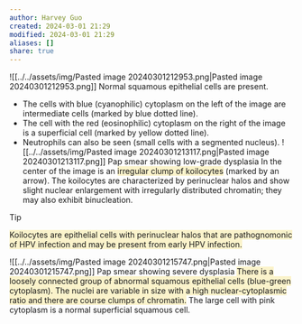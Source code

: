 ```yaml
---
author: Harvey Guo
created: 2024-03-01 21:29
modified: 2024-03-01 21:29
aliases: []
share: true
---
```


![[../../assets/img/Pasted image 20240301212953.png|Pasted image 20240301212953.png]]
Normal squamous epithelial cells are present. 
- The cells with blue (cyanophilic) cytoplasm on the left of the image are intermediate cells (marked by blue dotted line). 
- The cell with the red (eosinophilic) cytoplasm on the right of the image is a superficial cell (marked by yellow dotted line). 
- Neutrophils can also be seen (small cells with a segmented nucleus).
![[../../assets/img/Pasted image 20240301213117.png|Pasted image 20240301213117.png]]
Pap smear showing low-grade dysplasia
In the center of the image is an <span style="background:rgba(240, 200, 0, 0.2)">irregular clump of koilocytes</span> (marked by an arrow). The koilocytes are characterized by perinuclear halos and show slight nuclear enlargement with irregularly distributed chromatin; they may also exhibit binucleation.
>[!tip] 
><span style="background:rgba(240, 200, 0, 0.2)">Koilocytes are epithelial cells with perinuclear halos that are pathognomonic of HPV infection and may be present from early HPV infection.</span>

![[../../assets/img/Pasted image 20240301215747.png|Pasted image 20240301215747.png]]
Pap smear showing severe dysplasia
<span style="background:rgba(240, 200, 0, 0.2)">There is a loosely connected group of abnormal squamous epithelial cells (blue-green cytoplasm). The nuclei are variable in size with a high nuclear-cytoplasmic ratio and there are course clumps of chromatin.</span> The large cell with pink cytoplasm is a normal superficial squamous cell.